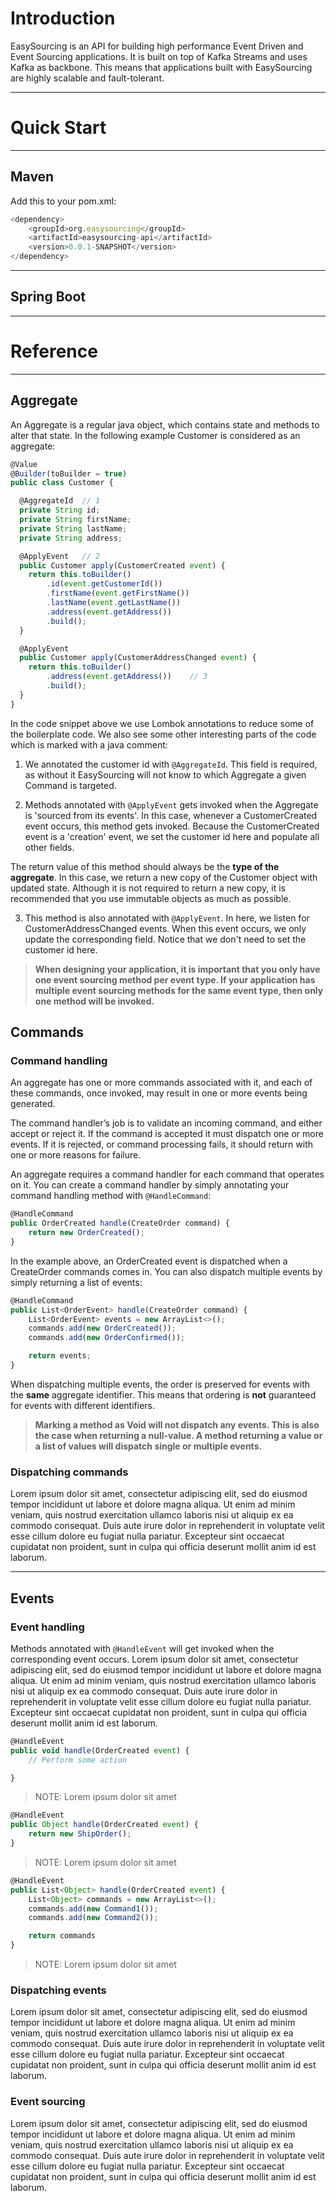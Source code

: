 # Introduction
EasySourcing is an API for building high performance Event Driven and Event Sourcing applications. It is built on top of Kafka Streams and uses Kafka as backbone. This means that applications built with EasySourcing are highly scalable and fault-tolerant.



 - - - -

# Quick Start


- - - -

## Maven
Add this to your pom.xml:

```javascript
<dependency>
    <groupId>org.easysourcing</groupId>
    <artifactId>easysourcing-api</artifactId>
    <version>0.0.1-SNAPSHOT</version>
</dependency>
 ``` 
- - - -

## Spring Boot


- - - -


# Reference

 - - - -
## Aggregate
An Aggregate is a regular java object, which contains state and methods to alter that state. In the following example Customer is considered as an aggregate: 


```javascript
@Value
@Builder(toBuilder = true)
public class Customer {

  @AggregateId  // 1
  private String id;  
  private String firstName;
  private String lastName;
  private String address;

  @ApplyEvent   // 2
  public Customer apply(CustomerCreated event) {
    return this.toBuilder()
        .id(event.getCustomerId())
        .firstName(event.getFirstName())
        .lastName(event.getLastName())
        .address(event.getAddress())
        .build();
  }

  @ApplyEvent   
  public Customer apply(CustomerAddressChanged event) {
    return this.toBuilder()
        .address(event.getAddress())    // 3
        .build();
  }
}
 ``` 

In the code snippet above we use Lombok annotations to reduce some of the boilerplate code. We also see some other interesting parts of the code which is marked with a java comment:

1. We annotated the customer id with `@AggregateId`. This field is required, as without it EasySourcing will not know to which Aggregate a given Command is targeted.

2. Methods annotated with `@ApplyEvent` gets invoked when the Aggregate is 'sourced from its events'. In this case, whenever a CustomerCreated event occurs, this method gets invoked. Because the CustomerCreated event is a 'creation' event, we set the customer id here and populate all other  fields.

  The return value of this method should always be the **type of the aggregate**. In this case, we return a new copy of the Customer object with updated state. Although it is not required to return a new copy, it is recommended that you use immutable objects as much as possible. 


3. This method is also annotated with `@ApplyEvent`. In here, we listen for CustomerAddressChanged events. When this event occurs, we only update the corresponding field. Notice that we don't need to set the customer id here.

> **When designing your application, it is important that you only have one event sourcing method per event type. If your application has multiple event sourcing methods for the same event type, then only one method will be invoked.**

## Commands


### Command handling
An aggregate has one or more commands associated with it, and each of these commands, once invoked, may result in one or more events being generated.

The command handler’s job is to validate an incoming command, and either accept or reject it. If the command is accepted it must dispatch one or more events. If it is rejected, or command processing fails, it should return with one or more reasons for failure.

An aggregate requires a command handler for each command that operates on it. You can create a command handler by simply annotating your command handling method with `@HandleCommand`:

```javascript
@HandleCommand
public OrderCreated handle(CreateOrder command) {
    return new OrderCreated();
}
 ``` 
In the example above, an OrderCreated event is dispatched when a CreateOrder commands comes in. You can also dispatch multiple events by simply returning a list of events:

```javascript
@HandleCommand
public List<OrderEvent> handle(CreateOrder command) {
    List<OrderEvent> events = new ArrayList<>();
    commands.add(new OrderCreated());
    commands.add(new OrderConfirmed());

    return events;
}
 ``` 

When dispatching multiple events, the order is preserved for events with the **same** aggregate identifier. This means that ordering is **not** guaranteed for events with different identifiers.


> **Marking a method as Void will not dispatch any events. This is also the case when returning a null-value. A method returning a value or a list of values will dispatch single or multiple events.**

### Dispatching commands
Lorem ipsum dolor sit amet, consectetur adipiscing elit, sed do eiusmod tempor incididunt ut labore et dolore magna aliqua. Ut enim ad minim veniam, quis nostrud exercitation ullamco laboris nisi ut aliquip ex ea commodo consequat. Duis aute irure dolor in reprehenderit in voluptate velit esse cillum dolore eu fugiat nulla pariatur. Excepteur sint occaecat cupidatat non proident, sunt in culpa qui officia deserunt mollit anim id est laborum.

 - - - -

## Events
### Event handling 
Methods annotated with `@HandleEvent` will get invoked when the corresponding event occurs.
Lorem ipsum dolor sit amet, consectetur adipiscing elit, sed do eiusmod tempor incididunt ut labore et dolore magna aliqua. Ut enim ad minim veniam, quis nostrud exercitation ullamco laboris nisi ut aliquip ex ea commodo consequat. Duis aute irure dolor in reprehenderit in voluptate velit esse cillum dolore eu fugiat nulla pariatur. Excepteur sint occaecat cupidatat non proident, sunt in culpa qui officia deserunt mollit anim id est laborum.


```javascript
@HandleEvent
public void handle(OrderCreated event) {
    // Perform some action

}
 ``` 

> NOTE: Lorem ipsum dolor sit amet

```javascript
@HandleEvent
public Object handle(OrderCreated event) {
    return new ShipOrder();
}
 ``` 

> NOTE: Lorem ipsum dolor sit amet


```javascript
@HandleEvent
public List<Object> handle(OrderCreated event) {
    List<Object> commands = new ArrayList<>();
    commands.add(new Command1());
    commands.add(new Command2());

    return commands
}
 ``` 

> NOTE: Lorem ipsum dolor sit amet


### Dispatching events
Lorem ipsum dolor sit amet, consectetur adipiscing elit, sed do eiusmod tempor incididunt ut labore et dolore magna aliqua. Ut enim ad minim veniam, quis nostrud exercitation ullamco laboris nisi ut aliquip ex ea commodo consequat. Duis aute irure dolor in reprehenderit in voluptate velit esse cillum dolore eu fugiat nulla pariatur. Excepteur sint occaecat cupidatat non proident, sunt in culpa qui officia deserunt mollit anim id est laborum.


### Event sourcing
Lorem ipsum dolor sit amet, consectetur adipiscing elit, sed do eiusmod tempor incididunt ut labore et dolore magna aliqua. Ut enim ad minim veniam, quis nostrud exercitation ullamco laboris nisi ut aliquip ex ea commodo consequat. Duis aute irure dolor in reprehenderit in voluptate velit esse cillum dolore eu fugiat nulla pariatur. Excepteur sint occaecat cupidatat non proident, sunt in culpa qui officia deserunt mollit anim id est laborum.

